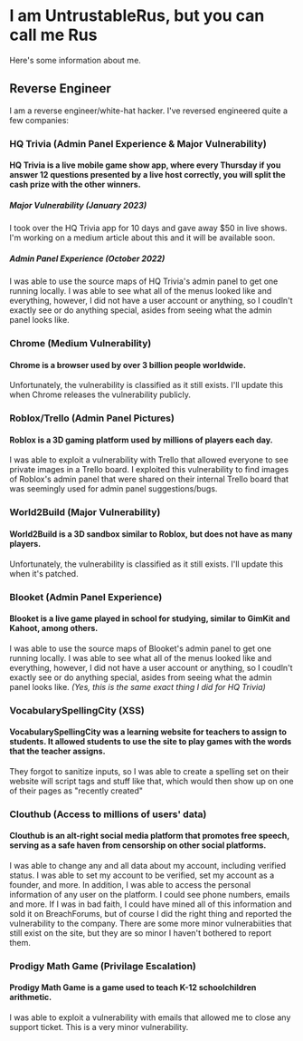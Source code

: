 # I am UntrustableRus, but you can call me Rus

Here's some information about me.

## Reverse Engineer

I am a reverse engineer/white-hat hacker. I've reversed engineered quite a few companies:

### HQ Trivia (Admin Panel Experience & Major Vulnerability)

#### HQ Trivia is a live mobile game show app, where every Thursday if you answer 12 questions presented by a live host correctly, you will split the cash prize with the other winners.

##### Major Vulnerability (January 2023)

I took over the HQ Trivia app for 10 days and gave away $50 in live shows. I'm working on a medium article about this and it will be available soon.

##### Admin Panel Experience (October 2022)

I was able to use the source maps of HQ Trivia's admin panel to get one running locally. I was able to see what all of the menus looked like and everything, however, I did not have a user account or anything, so I coudln't exactly see or do anything special, asides from seeing what the admin panel looks like.

### Chrome (Medium Vulnerability)

#### Chrome is a browser used by over 3 billion people worldwide.

Unfortunately, the vulnerability is classified as it still exists. I'll update this when Chrome releases the vulnerability publicly.

### Roblox/Trello (Admin Panel Pictures)

#### Roblox is a 3D gaming platform used by millions of players each day.

I was able to exploit a vulnerability with Trello that allowed everyone to see private images in a Trello board. I exploited this vulnerability to find images of Roblox's admin panel that were shared on their internal Trello board that was seemingly used for admin panel suggestions/bugs.

### World2Build (Major Vulnerability)

#### World2Build is a 3D sandbox similar to Roblox, but does not have as many players.

Unfortunately, the vulnerability is classified as it still exists. I'll update this when it's patched.

### Blooket (Admin Panel Experience)

#### Blooket is a live game played in school for studying, similar to GimKit and Kahoot, among others.

I was able to use the source maps of Blooket's admin panel to get one running locally. I was able to see what all of the menus looked like and everything, however, I did not have a user account or anything, so I coudln't exactly see or do anything special, asides from seeing what the admin panel looks like. *(Yes, this is the same exact thing I did for HQ Trivia)*

### VocabularySpellingCity (XSS)

#### VocabularySpellingCity was a learning website for teachers to assign to students. It allowed students to use the site to play games with the words that the teacher assigns.

They forgot to sanitize inputs, so I was able to create a spelling set on their website will script tags and stuff like that, which would then show up on one of their pages as "recently created"

### Clouthub (Access to millions of users' data)

#### Clouthub is an alt-right social media platform that promotes free speech, serving as a safe haven from censorship on other social platforms.

I was able to change any and all data about my account, including verified status. I was able to set my account to be verified, set my account as a founder, and more. In addition, I was able to access the personal information of any user on the platform. I could see phone numbers, emails and more. If I was in bad faith, I could have mined all of this information and sold it on BreachForums, but of course I did the right thing and reported the vulnerability to the company. There are some more minor vulnerabiities that still exist on the site, but they are so minor I haven't bothered to report them.

### Prodigy Math Game (Privilage Escalation)

#### Prodigy Math Game is a game used to teach K-12 schoolchildren arithmetic.

I was able to exploit a vulnerability with emails that allowed me to close any support ticket. This is a very minor vulnerability.
